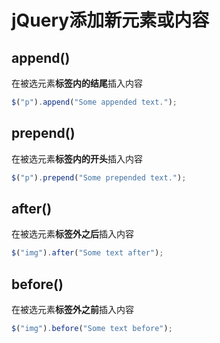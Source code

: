 # jQuery添加新元素或内容

## append()

在被选元素**标签内的结尾**插入内容

```js
$("p").append("Some appended text.");
```

## prepend()

在被选元素**标签内的开头**插入内容

```js
$("p").prepend("Some prepended text.");
```

## after()

在被选元素**标签外之后**插入内容

```js
$("img").after("Some text after");
```

## before()

在被选元素**标签外之前**插入内容

```js
$("img").before("Some text before");
```